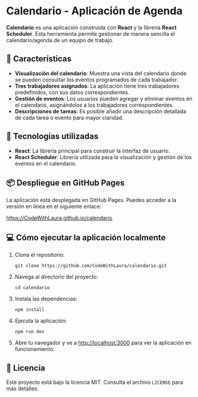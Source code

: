 <h1>Calendario - Aplicación de Agenda</h1>

<p><strong>Calendario</strong> es una aplicación construida con <strong>React</strong> y la librería <strong>React Scheduler</strong>. Esta herramienta permite gestionar de manera sencilla el calendario/agenda de un equipo de trabajo.</p>

<h2>🚀 <strong>Características</strong></h2>

<ul>
  <li><strong>Visualización del calendario</strong>: Muestra una vista del calendario donde se pueden consultar los eventos programados de cada trabajador.</li>
  <li><strong>Tres trabajadores asignados</strong>: La aplicación tiene tres trabajadores predefinidos, con sus datos correspondientes.</li>
  <li><strong>Gestión de eventos</strong>: Los usuarios pueden agregar y eliminar eventos en el calendario, asignándolos a los trabajadores correspondientes.</li>
  <li><strong>Descripciones de tareas</strong>: Es posible añadir una descripción detallada de cada tarea o evento para mayor claridad.</li>
</ul>

<h2>🔧 <strong>Tecnologías utilizadas</strong></h2>

<ul>
  <li><strong>React</strong>: La librería principal para construir la interfaz de usuario.</li>
  <li><strong>React Scheduler</strong>: Librería utilizada para la visualización y gestión de los eventos en el calendario.</li>
</ul>

<h2>📦 <strong>Despliegue en GitHub Pages</strong></h2>

<p>La aplicación está desplegada en GitHub Pages. Puedes acceder a la versión en línea en el siguiente enlace:</p>

<p><a href="https://CodeWithLaura.github.io/calendario" target="_blank">https://CodeWithLaura.github.io/calendario</a></p>

<h2>💻 <strong>Cómo ejecutar la aplicación localmente</strong></h2>

<ol>
  <li>Clona el repositorio:
    <pre><code>git clone https://github.com/CodeWithLaura/calendario.git</code></pre>
  </li>
  <li>Navega al directorio del proyecto:
    <pre><code>cd calendario</code></pre>
  </li>
  <li>Instala las dependencias:
    <pre><code>npm install</code></pre>
  </li>
  <li>Ejecuta la aplicación:
    <pre><code>npm run dev</code></pre>
  </li>
  <li>Abre tu navegador y ve a <a href="http://localhost:3000">http://localhost:3000</a> para ver la aplicación en funcionamiento.</li>
</ol>

<h2>📄 <strong>Licencia</strong></h2>

<p>Este proyecto está bajo la licencia MIT. Consulta el archivo <code>LICENSE</code> para más detalles.</p>
